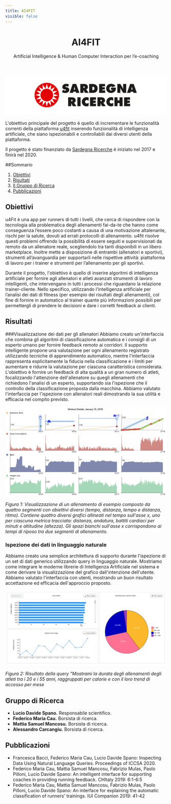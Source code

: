 ```yaml
---
title: AI4FIT
visible: false
---
```


<div style="text-align: center">
<header>
<h1>AI4FIT </h1>
<p>Artificial Intelligence & Human Computer Interaction per l’e-coaching</p>
</header>
</div>

![Logo of Sardegna Ricerche](img/sardegna-ricerche.png)

L'obiettivo principale del progetto è quello di incrementare le funzionalità correnti della piattaforma [u4fit](https://www.u4fit.com/) inserendo funzionalità di intelligenza artificiale, che siano ispezionabili e controllabili dai diversi utenti della piattaforma. 



Il progetto è stato finanziato da [Sardegna Ricerche](https://www.regione.sardegna.it/) è iniziato nel
2017 e finirà nel 2020. 

##Sommario
1. [Obiettivi](#obiettivi)
2. [Risultati](#risultati)
3. [Il Gruppo di Ricerca](#gruppo)
4. [Pubblicazioni](#pubblicazioni)

<a id="obiettivi"></a>

## Obiettivi
u4Fit è una app per runners di tutti i livelli, che cerca di rispondere con la tecnologia alla problematica degli allenamenti fai-da-te che hanno come conseguenza l’essere poco costanti
a causa di una motivazione altalenante, rischi per la salute, dovuti ad errati protocolli di allenamento. u4fit risolve questi problemi offrendo la possibilità di essere seguiti e supervisionati
da remoto da un allenatore reale, scegliendolo tra tanti disponibili in un libero marketplace. Inoltre mette a disposizione di entrambi (allenatori e sportivi), strumenti all’avanguardia per supportarli nelle rispettive attività: piattaforma di lavoro per i trainer e strumenti per l’allenamento per gli sportivi.

Durante il progetto, l'obiettivo è quello di inserire algoritmi di intelligenza artificiale per fornire agli allenatori e atleti avanzati strumenti di lavoro intelligenti, che intervengano in tutti i processi che riguardano la relazione trainer-cliente. Nello specifico, utilizzando l’intelligenza artificiale per l’analisi dei dati di fitness (per esempio dei risultati degli allenamenti), col fine di fornire in automatico al trainer quante più informazioni possibili per permettergli di prendere le decisioni e dare i corretti feedback ai clienti.

<a id="risultati"></a>

## Risultati

###Visualizzazione dei dati per gli allenatori
Abbiamo creato un'interfaccia che combina gli algoritmi di classificazione automatica e i consigli di un esperto umano per fornire feedback remoto ai corridori. Il supporto intelligente propone una valutazione per ogni allenamento registrato utilizzando tecniche di apprendimento automatico, mentre l'interfaccia rappresenta esplicitamente la fiducia nella classificazione e i limiti per aumentare e ridurre la valutazione per ciascuna caratteristica considerata. L'obiettivo è fornire un feedback di alta qualità a un gran numero di atleti, focalizzando l'attenzione dell'allenatore su quegli allenamenti che richiedono l'analisi di un esperto, supportando sia l'ispezione che il controllo della classificazione proposta dalla macchina. Abbiamo valutato l'interfaccia per l'ispezione con allenatori reali dimostrando la sua utilità e efficacia nel compito previsto.

<a id="figura1"></a>

![Figura 1](img/detail-large-2.png)

*Figura 1: Visualizzazione di un allenamento di esempio composto da quattro segmenti con obiettivi diversi (tempo, distanza, tempo e distanza, ritmo). Contiene quattro diversi grafici allineati nel tempo sull'asse x, uno per ciascuna metrica tracciata: distanza, andatura, battiti cardiaci per minuti e altitudine (altezza). Gli spazi bianchi sull'asse x corrispondono ai tempi di riposo tra due segmenti di allenamento.*


### Ispezione dei dati in linguaggio naturale
Abbiamo creato una semplice architettura di supporto durante l'ispezione di un set di dati generico utilizzando query in linguaggio naturale. Mostriamo come integrare le moderne librerie di Intelligenza Artificiale nel
sistema e come derivare la visualizzazione del grafico dall'intenzione dell'utente.  Abbiamo valutato l'interfaccia con utenti, mostrando un buon risultato accettazione ed efficacia dell'approccio proposto.

<a id="figura2"></a>

![Figura 2](img/fig7.png)

*Figura 2: Risultato della query "Mostrami la durata degli allenamenti degli atleti tra i 20 e i 55 anni, raggruppati per calorie e con il loro trend di accesso per mese*

<a id="gruppo"></a>

## Gruppo di Ricerca
* **Lucio Davide Spano.** Responsabile scientifico.
* **Federico Maria Cau.** Borsista di ricerca.
* **Mattia Samuel Mancosu.** Borsista di ricerca.
* **Alessandro Carcangiu.** Borsista di ricerca.


##  Pubblicazioni
* Francesca Bacci, Federico Maria Cau, Lucio Davide Spano: Inspecting Data Using Natural Language Queries. Proceedings of ICCSA 2020. 
* Federico Maria Cau, Mattia Samuel Mancosu, Fabrizio Mulas, Paolo Pilloni, Lucio Davide Spano: An intelligent interface for supporting coaches in providing running feedback. CHItaly 2019: 6:1-6:5
* Federico Maria Cau, Mattia Samuel Mancosu, Fabrizio Mulas, Paolo Pilloni, Lucio Davide Spano: An interface for explaining the automatic classification of runners' trainings. IUI Companion 2019: 41-42

